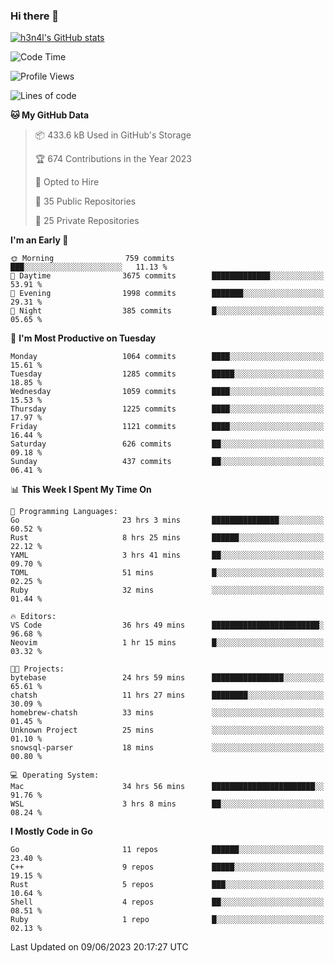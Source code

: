### Hi there 👋

[![h3n4l's GitHub stats](https://github-readme-stats.vercel.app/api?username=h3n4l&count_private=true&show_icons=true&theme=radical)](https://github.com/h3n4l/github-readme-stats)

<!--START_SECTION:waka-->
![Code Time](http://img.shields.io/badge/Code%20Time-1%2C302%20hrs%2048%20mins-blue)

![Profile Views](http://img.shields.io/badge/Profile%20Views-2-blue)

![Lines of code](https://img.shields.io/badge/From%20Hello%20World%20I%27ve%20Written-3.1%20million%20lines%20of%20code-blue)

**🐱 My GitHub Data** 

> 📦 433.6 kB Used in GitHub's Storage 
 > 
> 🏆 674 Contributions in the Year 2023
 > 
> 💼 Opted to Hire
 > 
> 📜 35 Public Repositories 
 > 
> 🔑 25 Private Repositories 
 > 
**I'm an Early 🐤** 

```text
🌞 Morning                759 commits         ███░░░░░░░░░░░░░░░░░░░░░░   11.13 % 
🌆 Daytime                3675 commits        █████████████░░░░░░░░░░░░   53.91 % 
🌃 Evening                1998 commits        ███████░░░░░░░░░░░░░░░░░░   29.31 % 
🌙 Night                  385 commits         █░░░░░░░░░░░░░░░░░░░░░░░░   05.65 % 
```
📅 **I'm Most Productive on Tuesday** 

```text
Monday                   1064 commits        ████░░░░░░░░░░░░░░░░░░░░░   15.61 % 
Tuesday                  1285 commits        █████░░░░░░░░░░░░░░░░░░░░   18.85 % 
Wednesday                1059 commits        ████░░░░░░░░░░░░░░░░░░░░░   15.53 % 
Thursday                 1225 commits        ████░░░░░░░░░░░░░░░░░░░░░   17.97 % 
Friday                   1121 commits        ████░░░░░░░░░░░░░░░░░░░░░   16.44 % 
Saturday                 626 commits         ██░░░░░░░░░░░░░░░░░░░░░░░   09.18 % 
Sunday                   437 commits         ██░░░░░░░░░░░░░░░░░░░░░░░   06.41 % 
```


📊 **This Week I Spent My Time On** 

```text
💬 Programming Languages: 
Go                       23 hrs 3 mins       ███████████████░░░░░░░░░░   60.52 % 
Rust                     8 hrs 25 mins       ██████░░░░░░░░░░░░░░░░░░░   22.12 % 
YAML                     3 hrs 41 mins       ██░░░░░░░░░░░░░░░░░░░░░░░   09.70 % 
TOML                     51 mins             █░░░░░░░░░░░░░░░░░░░░░░░░   02.25 % 
Ruby                     32 mins             ░░░░░░░░░░░░░░░░░░░░░░░░░   01.44 % 

🔥 Editors: 
VS Code                  36 hrs 49 mins      ████████████████████████░   96.68 % 
Neovim                   1 hr 15 mins        █░░░░░░░░░░░░░░░░░░░░░░░░   03.32 % 

🐱‍💻 Projects: 
bytebase                 24 hrs 59 mins      ████████████████░░░░░░░░░   65.61 % 
chatsh                   11 hrs 27 mins      ████████░░░░░░░░░░░░░░░░░   30.09 % 
homebrew-chatsh          33 mins             ░░░░░░░░░░░░░░░░░░░░░░░░░   01.45 % 
Unknown Project          25 mins             ░░░░░░░░░░░░░░░░░░░░░░░░░   01.10 % 
snowsql-parser           18 mins             ░░░░░░░░░░░░░░░░░░░░░░░░░   00.80 % 

💻 Operating System: 
Mac                      34 hrs 56 mins      ███████████████████████░░   91.76 % 
WSL                      3 hrs 8 mins        ██░░░░░░░░░░░░░░░░░░░░░░░   08.24 % 
```

**I Mostly Code in Go** 

```text
Go                       11 repos            ██████░░░░░░░░░░░░░░░░░░░   23.40 % 
C++                      9 repos             █████░░░░░░░░░░░░░░░░░░░░   19.15 % 
Rust                     5 repos             ███░░░░░░░░░░░░░░░░░░░░░░   10.64 % 
Shell                    4 repos             ██░░░░░░░░░░░░░░░░░░░░░░░   08.51 % 
Ruby                     1 repo              █░░░░░░░░░░░░░░░░░░░░░░░░   02.13 % 
```




 Last Updated on 09/06/2023 20:17:27 UTC
<!--END_SECTION:waka-->

